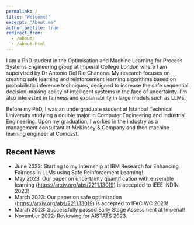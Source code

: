 ```yaml
---
permalink: /
title: "Welcome!"
excerpt: "About me"
author_profile: true
redirect_from: 
  - /about/
  - /about.html
---
```


I am a PhD student in the Optimisation and Machine Learning for Process Systems Engineering group at Imperial College London where I am supervised by Dr Antonio Del Rio Chanona. My research focuses on creating safe learning and reinforcement learning algorithms based on probabilistic inference techniques, designed to increase the safe sequential decision-making ability of intelligent systems in the face of uncertainty. I'm also interested in fairness and explainability in large models such as LLMs.

Before my PhD, I was an undergraduate student at Istanbul Technical University studying a double major in Computer Engineering and Industrial Engineering. Upon my graduation, I worked in the industry as a management consultant at McKinsey & Company and then machine learning engineer at Comcast.

## Recent News

- June 2023: Starting to my internship at IBM Research for Enhancing Fairness in LLMs using Safe Reinforcement Learning!
- May 2023: Our paper on uncertainty quantification with ensemble learning (https://arxiv.org/abs/2211.13019) is accepted to IEEE INDIN 2023!
- March 2023: Our paper on safe optimization (https://arxiv.org/abs/2211.13019) is accepted to IFAC WC 2023!
- March 2023: Successfully passed Early Stage Assessment at Imperial! 
- November 2022: Reviewing for AISTATS 2023.
